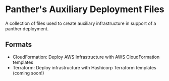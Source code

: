 # Panther's Auxiliary Deployment Files
A collection of files used to create auxiliary infrastructure in support of a panther deployment.

## Formats
  - CloudFormation: Deploy AWS Infrastructure with AWS CloudFormation templates
  - Terraform: Deploy infrastructure with Hashicorp Terraform templates (coming soon!)
